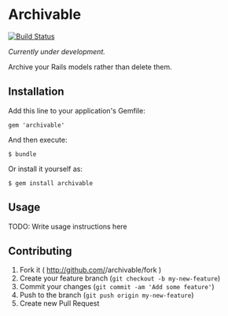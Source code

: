 # Archivable

[![Build Status](https://travis-ci.org/johnotander/archivable.svg?branch=master)](https://travis-ci.org/johnotander/archivable)

_Currently under development._

Archive your Rails models rather than delete them.

## Installation

Add this line to your application's Gemfile:

    gem 'archivable'

And then execute:

    $ bundle

Or install it yourself as:

    $ gem install archivable

## Usage

TODO: Write usage instructions here

## Contributing

1. Fork it ( http://github.com/<my-github-username>/archivable/fork )
2. Create your feature branch (`git checkout -b my-new-feature`)
3. Commit your changes (`git commit -am 'Add some feature'`)
4. Push to the branch (`git push origin my-new-feature`)
5. Create new Pull Request
